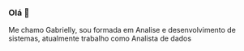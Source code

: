 ### Olá 👋

Me chamo Gabrielly, sou formada em Analise e desenvolvimento de sistemas, atualmente trabalho como Analista de dados 
